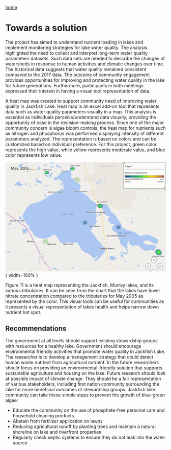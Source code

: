 ---
---

[home](home.html)

# Towards a solution

The project has aimed to understand nutrient loading in lakes and implement monitoring strategies for lake water quality. The analysis highlighted the need to collect and interpret long-term water quality parameters datasets. Such data sets are needed to describe the changes of watersheds in response to human activities and climatic changes over time. The historical data suggests that water quality remained consistent compared to the 2017 data. The outcome of community engagement provides opportunities for improving and protecting water quality in the lake for future generations. Furthermore, participants in both meetings expressed their interest in having a visual tool representation of data.

A heat map was created to support community need of improving water quality in Jackfish Lake. Heat map is an excel add-on tool that represents data such as water quality parameters visually in a map. This analysis is essential as individuals perceive/understand data visually, providing the opportunity of ease in the decision-making process. Since one of the major community concern is algae bloom controls, the heat map for nutrients such as nitrogen and phosphorus was performed displaying intensity of different parameters analyzed. The representation is based on colors and can be customized based on individual preference. For this project, green color represents the high value, while yellow represents moderate value, and blue color represents low value.

![](figures/Heatmap.png){ width=100% }

Figure 11 is a heat map representing the Jackfish, Murray lakes, and its various tributaries. It can be seen from the chart that the lakes have lower nitrate concentration compared to the tributaries for May 2005 as represented by the color. This visual tools can be useful for communities as it presents a visual representation of lakes health and helps narrow down nutrient hot spot.

## Recommendations

The government at all levels should support existing stewardship groups with resources for a healthy lake. Government should encourage environmental friendly activities that promote water quality in Jackfish Lake. The researcher is to develop a management strategy that could detect human waste nutrient from agricultural nutrient. In the future researchers should focus on providing an environmental-friendly solution that supports sustainable agriculture and housing on the lake. Future research should look at possible impact of climate change. They should be a fair representation of various stakeholders, including first nation community surrounding the lake for more beneficial outcomes of stewardship groups. Jackfish lake community can take these simple steps to prevent the growth of blue-green algae:
* 	Educate the community on the use of phosphate-free personal care and household cleaning products.
* Abstain from fertilizer application on lawns
* Reducing agricultural runoff by planting trees and maintain a natural shoreline on lake and riverfront properties
* Regularly check septic systems to ensure they do not leak into the water source
